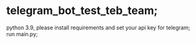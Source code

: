 # telegram_bot_test_teb_team;
python 3.9, please install requirements and set your api key for telegram;
run main.py;
